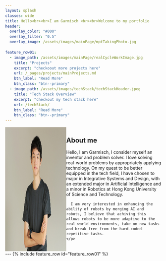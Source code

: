 ```yaml
---
layout: splash
classes: wide
title: Hello<br><br>I am Garmisch <br><br>Welcome to my portfolio
header:
  overlay_color: "#000"
  overlay_filter: "0.5"
  overlay_image: /assets/images/mainPage/mptTakingPhoto.jpg

feature_row01:
  - image_path: /assets/images/mainPage/realCycleWorkImage.jpg
    title: "Projects"
    excerpt: "checkoout more projects here"
    url: /_pages/projects/mainProjects.md
    btn_label: "Read More"
    btn_class: "btn--primary"
  - image_path: /assets/images/techStack/techStackHeader.jpeg
    title: "Tech Stack Overview"
    excerpt: "checkout my tech stack here"
    url: /techStack/
    btn_label: "Read More"
    btn_class: "btn--primary"
---
```

<div style="display: flex; justify-content: space-between;">
  <div style="width: 45%;">
    <img src="/assets/images/mainPage/Portrait.jpg" alt="Profile Picture" width="400" height="400" style="float: left; margin-right: 20px;">
  </div>
  <div style="width: 70%;">
  <h2>About me</h2>
    <p style="text-align: left;">
      Hello, I am Garmisch, I consider myself an inventor and problem solver. I love solving real-world problems by appropriately applying technology. On my quest to be better equipped in the tech field, I have chosen to major in Integrative Systems and Design, with an extended major in Artificial Intelligence and a minor in Robotics at Hong Kong University of Science and Technology.

      I am very interested in enhancing the ability of robots by merging AI and robots, I believe that achiving this allows robots to be more adaptive to the real world environments, take on new tasks and break free from the hard-coded repetitive tasks.
    </p>
  </div>
</div>
---
{% include feature_row id="feature_row01" %}

